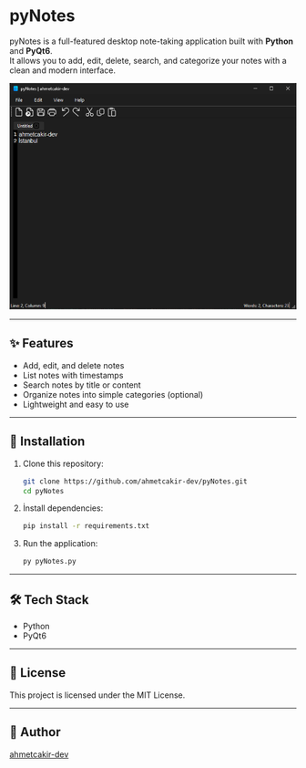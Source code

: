 # pyNotes

pyNotes is a full-featured desktop note-taking application built with **Python** and **PyQt6**.  
It allows you to add, edit, delete, search, and categorize your notes with a clean and modern interface.

![Screenshot](images/screenshot.png)

---

## ✨ Features
- Add, edit, and delete notes  
- List notes with timestamps  
- Search notes by title or content  
- Organize notes into simple categories (optional)  
- Lightweight and easy to use  

---

## 🚀 Installation

1. Clone this repository:
   ```bash
   git clone https://github.com/ahmetcakir-dev/pyNotes.git
   cd pyNotes
   ```

2. İnstall dependencies:
   ```bash
   pip install -r requirements.txt
   ```

3. Run the application:
   ```bash
   py pyNotes.py
   ```

---

## 🛠️ Tech Stack
- Python  
- PyQt6    

---

## 📜 License
This project is licensed under the MIT License.

---

## 👤 Author
[ahmetcakir-dev](https://github.com/ahmetcakir-dev)
